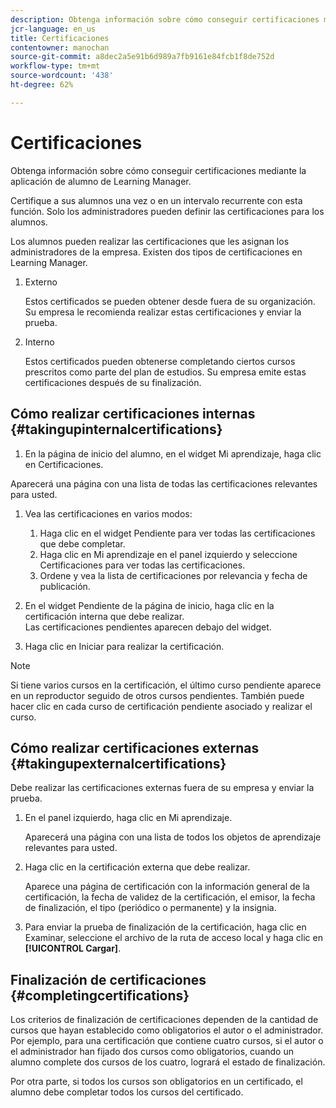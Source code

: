 ```yaml
---
description: Obtenga información sobre cómo conseguir certificaciones mediante la aplicación de alumno de Learning Manager.
jcr-language: en_us
title: Certificaciones
contentowner: manochan
source-git-commit: a8dec2a5e91b6d989a7fb9161e84fcb1f8de752d
workflow-type: tm+mt
source-wordcount: '438'
ht-degree: 62%

---
```




# Certificaciones

Obtenga información sobre cómo conseguir certificaciones mediante la aplicación de alumno de Learning Manager.

Certifique a sus alumnos una vez o en un intervalo recurrente con esta función. Solo los administradores pueden definir las certificaciones para los alumnos.

Los alumnos pueden realizar las certificaciones que les asignan los administradores de la empresa. Existen dos tipos de certificaciones en Learning Manager.

1. Externo

   Estos certificados se pueden obtener desde fuera de su organización. Su empresa le recomienda realizar estas certificaciones y enviar la prueba.

1. Interno

   Estos certificados pueden obtenerse completando ciertos cursos prescritos como parte del plan de estudios. Su empresa emite estas certificaciones después de su finalización.

## Cómo realizar certificaciones internas {#takingupinternalcertifications}

1. En la página de inicio del alumno, en el widget Mi aprendizaje, haga clic en Certificaciones.

Aparecerá una página con una lista de todas las certificaciones relevantes para usted.

1. Vea las certificaciones en varios modos:

   1. Haga clic en el widget Pendiente para ver todas las certificaciones que debe completar.
   1. Haga clic en Mi aprendizaje en el panel izquierdo y seleccione Certificaciones para ver todas las certificaciones.
   1. Ordene y vea la lista de certificaciones por relevancia y fecha de publicación.

1. En el widget Pendiente de la página de inicio, haga clic en la certificación interna que debe realizar.\
   Las certificaciones pendientes aparecen debajo del widget.

1. Haga clic en Iniciar para realizar la certificación.

>[!NOTE]
>
>Si tiene varios cursos en la certificación, el último curso pendiente aparece en un reproductor seguido de otros cursos pendientes. También puede hacer clic en cada curso de certificación pendiente asociado y realizar el curso.

## Cómo realizar certificaciones externas {#takingupexternalcertifications}

Debe realizar las certificaciones externas fuera de su empresa y enviar la prueba.

1. En el panel izquierdo, haga clic en Mi aprendizaje.

   Aparecerá una página con una lista de todos los objetos de aprendizaje relevantes para usted.

1. Haga clic en la certificación externa que debe realizar.

   Aparece una página de certificación con la información general de la certificación, la fecha de validez de la certificación, el emisor, la fecha de finalización, el tipo (periódico o permanente) y la insignia.

1. Para enviar la prueba de finalización de la certificación, haga clic en Examinar, seleccione el archivo de la ruta de acceso local y haga clic en **[!UICONTROL Cargar]**.

## Finalización de certificaciones {#completingcertifications}

Los criterios de finalización de certificaciones dependen de la cantidad de cursos que hayan establecido como obligatorios el autor o el administrador. Por ejemplo, para una certificación que contiene cuatro cursos, si el autor o el administrador han fijado dos cursos como obligatorios, cuando un alumno complete dos cursos de los cuatro, logrará el estado de finalización.

Por otra parte, si todos los cursos son obligatorios en un certificado, el alumno debe completar todos los cursos del certificado.

